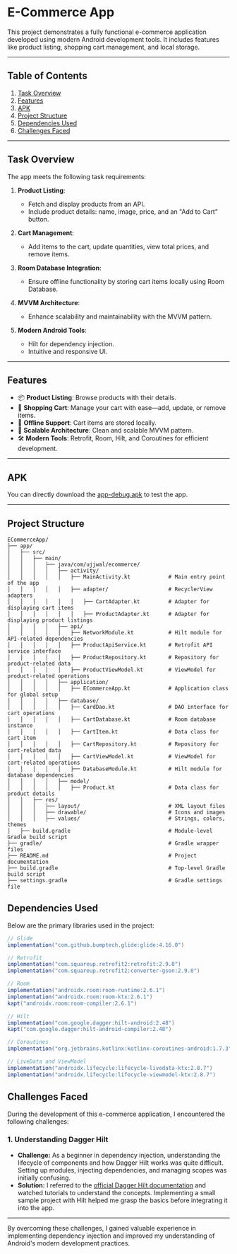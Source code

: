 # **E-Commerce App**

This project demonstrates a fully functional e-commerce application developed using modern Android development tools. It includes features like product listing, shopping cart management, and local storage.

---

## **Table of Contents**

1. [Task Overview](#task-overview)
2. [Features](#features)
3. [APK](#apk)
4. [Project Structure](#project-structure)
5. [Dependencies Used](#dependencies-used)
6. [Challenges Faced](#challenges-faced)

---

## **Task Overview**

The app meets the following task requirements:

1. **Product Listing**:
    - Fetch and display products from an API.
    - Include product details: name, image, price, and an "Add to Cart" button.

2. **Cart Management**:
    - Add items to the cart, update quantities, view total prices, and remove items.

3. **Room Database Integration**:
    - Ensure offline functionality by storing cart items locally using Room Database.

4. **MVVM Architecture**:
    - Enhance scalability and maintainability with the MVVM pattern.

5. **Modern Android Tools**:
    - Hilt for dependency injection.
    - Intuitive and responsive UI.

---

## **Features**

- 📦 **Product Listing**: Browse products with their details.
- 🛒 **Shopping Cart**: Manage your cart with ease—add, update, or remove items.
- 💾 **Offline Support**: Cart items are stored locally.
- 📐 **Scalable Architecture**: Clean and scalable MVVM pattern.
- 🛠 **Modern Tools**: Retrofit, Room, Hilt, and Coroutines for efficient development.

---

## **APK**

You can directly download the [app-debug.apk](#) to test the app.

---

## **Project Structure**
```
ECommerceApp/
├── app/
│   ├── src/
│   │   ├── main/
│   │   │   ├── java/com/ujjwal/ecommerce/
│   │   │   │   ├── activity/
│   │   │   │   │   ├── MainActivity.kt            # Main entry point of the app
│   │   │   │   │   ├── adapter/                   # RecyclerView adapters
│   │   │   │   │   │   ├── CartAdapter.kt         # Adapter for displaying cart items
│   │   │   │   │   │   ├── ProductAdapter.kt      # Adapter for displaying product listings
│   │   │   │   ├── api/
│   │   │   │   │   ├── NetworkModule.kt           # Hilt module for API-related dependencies
│   │   │   │   │   ├── ProductApiService.kt       # Retrofit API service interface
│   │   │   │   │   ├── ProductRepository.kt       # Repository for product-related data
│   │   │   │   │   ├── ProductViewModel.kt        # ViewModel for product-related operations
│   │   │   │   ├── application/
│   │   │   │   │   ├── ECommerceApp.kt            # Application class for global setup
│   │   │   │   ├── database/
│   │   │   │   │   ├── CardDao.kt                 # DAO interface for cart operations
│   │   │   │   │   ├── CartDatabase.kt            # Room database instance
│   │   │   │   │   ├── CartItem.kt                # Data class for cart item
│   │   │   │   │   ├── CartRepository.kt          # Repository for cart-related data
│   │   │   │   │   ├── CartViewModel.kt           # ViewModel for cart-related operations
│   │   │   │   │   ├── DatabaseModule.kt          # Hilt module for database dependencies
│   │   │   │   ├── model/
│   │   │   │   │   ├── Product.kt                 # Data class for product details
│   │   ├── res/
│   │   │   ├── layout/                            # XML layout files
│   │   │   ├── drawable/                          # Icons and images
│   │   │   ├── values/                            # Strings, colors, themes
│   ├── build.gradle                               # Module-level Gradle build script
├── gradle/                                        # Gradle wrapper files
├── README.md                                      # Project documentation
├── build.gradle                                   # Top-level Gradle build script
├── settings.gradle                                # Gradle settings file
```

## **Dependencies Used**

Below are the primary libraries used in the project:

```gradle
// Glide
implementation("com.github.bumptech.glide:glide:4.16.0")

// Retrofit
implementation("com.squareup.retrofit2:retrofit:2.9.0")
implementation("com.squareup.retrofit2:converter-gson:2.9.0")

// Room
implementation("androidx.room:room-runtime:2.6.1")
implementation("androidx.room:room-ktx:2.6.1")
kapt("androidx.room:room-compiler:2.6.1")

// Hilt
implementation("com.google.dagger:hilt-android:2.48")
kapt("com.google.dagger:hilt-android-compiler:2.48")

// Coroutines
implementation("org.jetbrains.kotlinx:kotlinx-coroutines-android:1.7.3")

// LiveData and ViewModel
implementation("androidx.lifecycle:lifecycle-livedata-ktx:2.8.7")
implementation("androidx.lifecycle:lifecycle-viewmodel-ktx:2.8.7")
```

## **Challenges Faced**

During the development of this e-commerce application, I encountered the following challenges:

### **1. Understanding Dagger Hilt**
- **Challenge:** As a beginner in dependency injection, understanding the lifecycle of components and how Dagger Hilt works was quite difficult. Setting up modules, injecting dependencies, and managing scopes was initially confusing.
- **Solution:** I referred to the [official Dagger Hilt documentation](https://developer.android.com/training/dependency-injection/hilt-android) and watched tutorials to understand the concepts. Implementing a small sample project with Hilt helped me grasp the basics before integrating it into the app.

---

By overcoming these challenges, I gained valuable experience in implementing dependency injection and improved my understanding of Android's modern development practices.